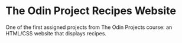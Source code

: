 # The Odin Project Recipes Website

One of the first assigned projects from The Odin Projects course: an HTML/CSS website that displays recipes.
